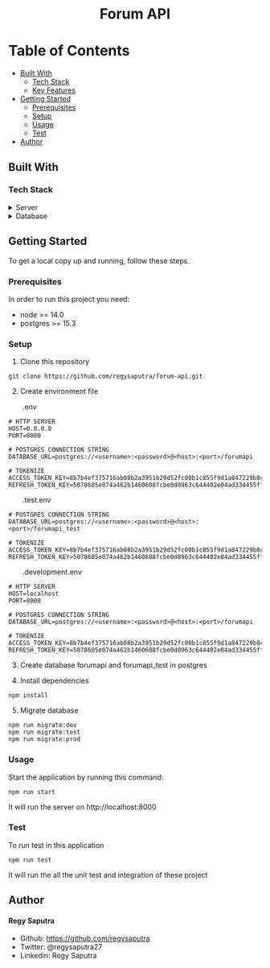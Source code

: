<h1 align="center">Forum API</h1>

# Table of Contents
* [Built With](#built-with)
  * [Tech Stack](#tech-stack)
  * [Key Features](#key-features)
* [Getting Started](#getting-started)
  * [Prerequisites](#prerequisites)
  * [Setup](#setup)
  * [Usage](#usage)
  * [Test](#test)
* [Author](#author)

## Built With
### Tech Stack
<details>
  <summary>Server</summary>
  Node.js with Hapi framework
</details>
<details>
  <summary>Database</summary>
  Postgresql
</details>

## Getting Started
To get a local copy up and running, follow these steps.
### Prerequisites
In order to run this project you need:
- node >= 14.0
- postgres >= 15.3

### Setup
1. Clone this repository
```
git clone https://github.com/regysaputra/forum-api.git
```
2. Create environment file

&emsp;&emsp;.env
```
# HTTP SERVER  
HOST=0.0.0.0
PORT=8000

# POSTGRES CONNECTION STRING
DATABASE_URL=postgres://<username>:<password>@<host>:<port>/forumapi

# TOKENIZE
ACCESS_TOKEN_KEY=8b7b4ef375716ab08b2a3951b29d52fc00b1c855f9d1a847229b8c5935bef56d9d271e76a9cf08e614300395c3b90ebe559cf968a0741b18c9505549394b2c70
REFRESH_TOKEN_KEY=5078605e074a462b1460608fcbe0d0963c644402e04ad334455ff5a856cb43fd99825861dde02957d5e3184c90c532ca7d0249df20fe93d535632f3d11be7bad
```
  
&emsp;&emsp;.test.env
```
# POSTGRES CONNECTION STRING
DATABASE_URL=postgres://<username>:<password>@<host>:<port>/forumapi_test

# TOKENIZE
ACCESS_TOKEN_KEY=8b7b4ef375716ab08b2a3951b29d52fc00b1c855f9d1a847229b8c5935bef56d9d271e76a9cf08e614300395c3b90ebe559cf968a0741b18c9505549394b2c70
REFRESH_TOKEN_KEY=5078605e074a462b1460608fcbe0d0963c644402e04ad334455ff5a856cb43fd99825861dde02957d5e3184c90c532ca7d0249df20fe93d535632f3d11be7bad
```  
&emsp;&emsp;.development.env
```  
# HTTP SERVER
HOST=localhost
PORT=8000

# POSTGRES CONNECTION STRING
DATABASE_URL=postgres://<username>:<password>@<host>:<port>/forumapi

# TOKENIZE
ACCESS_TOKEN_KEY=8b7b4ef375716ab08b2a3951b29d52fc00b1c855f9d1a847229b8c5935bef56d9d271e76a9cf08e614300395c3b90ebe559cf968a0741b18c9505549394b2c70
REFRESH_TOKEN_KEY=5078605e074a462b1460608fcbe0d0963c644402e04ad334455ff5a856cb43fd99825861dde02957d5e3184c90c532ca7d0249df20fe93d535632f3d11be7bad
```
3. Create database forumapi and forumapi_test in postgres

4. Install dependencies
```
npm install
```
5. Migrate database
```
npm run migrate:dev
npm run migrate:test
npm run migrate:prod
```

### Usage
Start the application by running this command:
```
npm run start
```
It will run the server on http://localhost:8000

### Test
To run test in this application
```
npm run test
```
It will run the all the unit test and integration of these project

## Author
#### Regy Saputra
* Github: https://github.com/regysaputra
* Twitter: @regysaputra27
* Linkedin: Regy Saputra


